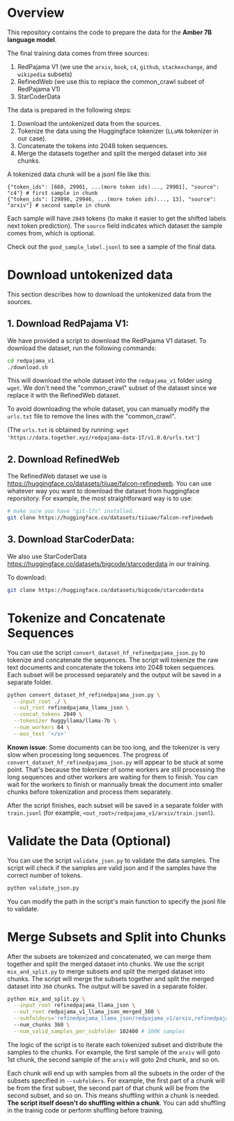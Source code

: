 <!-- # usage

1. Use `convert_dataset_hf_refinedpajama_json.py` to tokenize raw text documents and concat tokens to 2048 tokens. Use the `subfolders` in code to specify the subsets.
2. Use `mix_and_split.py` to merge subsets, then split the merged dataset into 360 chunks
3. Use `validate_json.py` to validate data samples. -->


# Overview

This repository contains the code to prepare the data for the **Amber 7B language model**. 

The final training data
comes from three sources:
1. RedPajama V1 (we use the `arxiv`, `book`, `c4`, `github`, `stackexchange`, and `wikipedia` subsets)
2. RefinedWeb (we use this to replace the common_crawl subset of RedPajama V1)
3. StarCoderData

The data is prepared in the following steps:
1. Download the untokenized data from the sources.
2. Tokenize the data using the Huggingface tokenizer (`LLaMA` tokenizer in our case).
3. Concatenate the tokens into 2048 token sequences.
4. Merge the datasets together and split the merged dataset into `360` chunks.

A tokenized data chunk will be a jsonl file like this:

```
{"token_ids": [660, 29901, ...(more token ids)..., 29901], "source": "c4"} # first sample in chunk
{"token_ids": [29896, 29946, ...(more token ids)..., 13], "source": "arxiv"} # second sample in chunk
```

Each sample will have `2049` tokens (to make it easier to get the shifted labels next token prediction). The `source` field indicates which dataset the sample comes from, which is optional.

Check out the `good_sample_label.jsonl` to see a sample of the final data.

# Download untokenized data

This section describes how to download the untokenized data from the sources.

## 1. Download RedPajama V1:

We have provided a script to download the RedPajama V1 dataset. To download the dataset, run the following commands:

```bash
cd redpajama_v1
./download.sh
```
This will download the whole dataset into the `redpajama_v1` folder using `wget`. We don't need the "common_crawl" subset of the dataset since we replace it with the RefinedWeb dataset.

To avoid downloading the whole dataset, you can manually modify the `urls.txt` file to remove the lines with the "common_crawl".

(The `urls.txt` is obtained by running: `wget 'https://data.together.xyz/redpajama-data-1T/v1.0.0/urls.txt'`)


## 2. Download RefinedWeb

The RefinedWeb dataset we use is https://huggingface.co/datasets/tiiuae/falcon-refinedweb.
You can use whatever way you want to download the dataset from huggingface reporsitory. For example, the most straightforward way is to use:

```bash
# make sure you have "git-lfs" installed.
git clone https://huggingface.co/datasets/tiiuae/falcon-refinedweb
```


## 3. Download StarCoderData:
We also use StarCoderData https://huggingface.co/datasets/bigcode/starcoderdata in our training.

To download:
```bash
git clone https://huggingface.co/datasets/bigcode/starcoderdata
```

# Tokenize and Concatenate Sequences

You can use the script `convert_dataset_hf_refinedpajama_json.py` to tokenize and concatenate the sequences. The script will tokenize the raw text documents and concatenate the tokens into 2048 token sequences. Each subset will be processed separately and the output will be saved in a separate folder. 

```bash
python convert_dataset_hf_refinedpajama_json.py \
  --input_root ./ \
  --out_root refinedpajama_llama_json \
  --concat_tokens 2049 \
  --tokenizer huggyllama/llama-7b \
  --num_workers 64 \
  --eos_text '</s>' 
```

**Known issue**: Some documents can be too long, and the tokenizer is very slow when processing long sequences. The progress of `convert_dataset_hf_refinedpajama_json.py` will appear to be stuck at some point. That's because the tokenizer of some workers are still processing the long sequences and other workers are waiting for them to finish. You can wait for the workers to finish or mannually break the document into smaller chunks before tokenization and process them separately.

After the script finishes, each subset will be saved in a separate folder with `train.jsonl` (for example, `<out_root>/redpajama_v1/arxiv/train.jsonl`).


# Validate the Data (Optional)

You can use the script `validate_json.py` to validate the data samples. The script will check if the samples are valid json and if the samples have the correct number of tokens. 

```bash
python validate_json.py
```

You can modify the path in the script's main function to specify the jsonl file to validate.

# Merge Subsets and Split into Chunks

After the subsets are tokenized and concatenated, we can merge them together and split the merged dataset into chunks. We use the script `mix_and_split.py` to merge subsets and split the merged dataset into chunks. The script will merge the subsets together and split the merged dataset into `360` chunks. The output will be saved in a separate folder.

```bash
python mix_and_split.py \
  --input_root refinedpajama_llama_json \
  --out_root redpajama_v1_llama_json_merged_360 \
  --subfolders='refinedpajama_llama_json/redpajama_v1/arxiv,refinedpajama_llama_json/redpajama_v1/c4,...' \ # specify the subsets to merge, comma separated
  --num_chunks 360 \
  --num_valid_samples_per_subfolder 102400 # 100K samples
```

The logic of the script is to iterate each tokenized subset and distribute the samples to the chunks. For example, the first sample of the `arxiv` will goto 1st chunk, the second sample of the `arxiv` will goto 2nd chunk, and so on. 

Each chunk will end up with samples from all the subsets in the order of the subsets specified in `--subfolders`. For example, the first part of a chunk will be from the first subset, the second part of that chunk will be from the second subset, and so on. This means shuffling within a chunk is needed. **The script itself doesn't do shuffling within a chunk**. You can add shuffling in the trainig code or perform shuffling before training.


